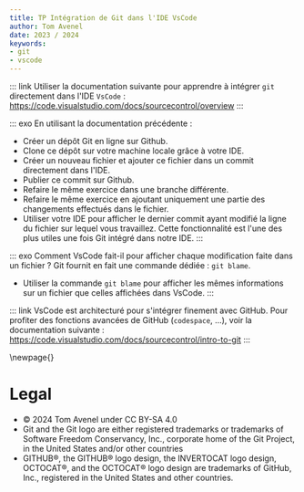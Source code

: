 ```yaml
---
title: TP Intégration de Git dans l'IDE VsCode
author: Tom Avenel
date: 2023 / 2024
keywords:
- git
- vscode
---
```


::: link
Utiliser la documentation suivante pour apprendre à intégrer `git` directement dans l'IDE `VsCode` : <https://code.visualstudio.com/docs/sourcecontrol/overview>
:::

::: exo
En utilisant la documentation précédente :

- Créer un dépôt Git en ligne sur Github.
- Clone ce dépôt sur votre machine locale grâce à votre IDE.
- Créer un nouveau fichier et ajouter ce fichier dans un commit directement dans l'IDE.
- Publier ce commit sur Github.
- Refaire le même exercice dans une branche différente.
- Refaire le même exercice en ajoutant uniquement une partie des changements effectués dans le fichier.
- Utiliser votre IDE pour afficher le dernier commit ayant modifié la ligne du fichier sur lequel vous travaillez. Cette fonctionnalité est l'une des plus utiles une fois Git intégré dans notre IDE.
:::

::: exo
Comment VsCode fait-il pour afficher chaque modification faite dans un fichier ? Git fournit en fait une commande dédiée : `git blame`.

- Utiliser la commande `git blame` pour afficher les mêmes informations sur un fichier que celles affichées dans VsCode.
:::

::: link
VsCode est architecturé pour s'intégrer finement avec GitHub. Pour profiter des fonctions avancées de GitHub (`codespace`, ...), voir la documentation suivante : <https://code.visualstudio.com/docs/sourcecontrol/intro-to-git>
:::

\newpage{}

# Legal

- © 2024 Tom Avenel under CC  BY-SA 4.0
- Git and the Git logo are either registered trademarks or trademarks of Software Freedom Conservancy, Inc., corporate home of the Git Project, in the United States and/or other countries
- GITHUB®, the GITHUB® logo design, the INVERTOCAT logo design, OCTOCAT®, and the OCTOCAT® logo design are trademarks of GitHub, Inc., registered in the United States and other countries.

